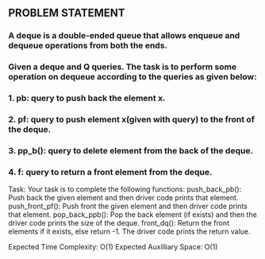 ## PROBLEM STATEMENT
### A deque is a double-ended queue that allows enqueue and dequeue operations from both the ends.

### Given a deque and Q queries. The task is to perform some operation on dequeue according to the queries as given below:
### 1. pb: query to push back the element x.
### 2. pf: query to push element x(given with query) to the front of the deque.
### 3. pp_b(): query to delete element from the back of the deque.
### 4. f: query to return a front element from the deque.


Task:
Your task is to complete the following functions:
push_back_pb(): Push back the given element and then driver code prints that element.
push_front_pf(): Push front the given element and then driver code prints that element.
pop_back_ppb(): Pop the back element (if exists) and then the driver code prints the size of the deque.
front_dq(): Return the front elements if it exists, else return -1. The driver code prints the return value.

Expected Time Complexity: O(1)
Expected Auxilliary Space: O(1)

